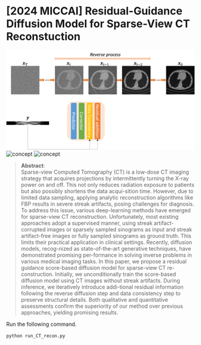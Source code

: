 # [2024 MICCAI] Residual-Guidance Diffusion Model for Sparse-View CT Reconstuction  
![concept](./figs/workflow.jpg)
![concept](./figs/tweedie.jpg)
![concept](./figs/results_colorization_CT.jpg)


> 
>**Abstract**: <br>
Sparse-view Computed Tomography (CT) is a low-dose CT imaging strategy that acquires projections by intermittently turning the X-ray power on and off. This not only reduces radiation exposure to patients but also possibly shortens the data acqui-sition time. However, due to limited data sampling, applying analytic reconstruction algorithms like FBP results in severe streak artifacts, posing challenges for diagnosis. To address this issue, various deep-learning methods have emerged for sparse-view CT reconstruction. Unfortunately, most existing approaches adopt a supervised manner, using streak artifact-corrupted images or sparsely sampled sinograms as input and streak artifact-free images or fully sampled sinograms as ground truth. This limits their practical application in clinical settings. Recently, diffusion models, recog-nized as state-of-the-art generative techniques, have demonstrated promising per-formance in solving inverse problems in various medical imaging tasks. In this paper, we propose a residual guidance score-based diffusion model for sparse-view CT re-construction. Initially, we unconditionally train the score-based diffusion model using CT images without streak artifacts. During inference, we iteratively introduce addi-tional residual information following the reverse diffusion step and data consistency step to preserve structural details. Both qualitative and quantitative assessments confirm the superiority of our method over previous approaches, yielding promising results.

Run the following command.
```
python run_CT_recon.py
```
